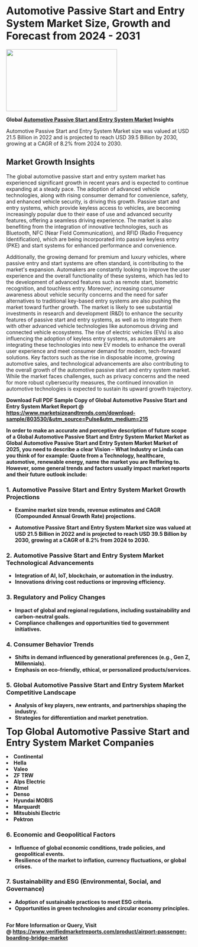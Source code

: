 <H1>Automotive Passive Start and Entry System Market Size, Growth and Forecast from 2024 - 2031</H1><img class="aligncenter size-medium wp-image-584254" src="https://thirdeyenews.in/wp-content/uploads/2024/09/Global-Market-Research-300x168.jpeg" alt="" width="300" height="168" /><p><strong>Global&nbsp;<a href="https://www.marketsizeandtrends.com/download-sample/803530/&amp;utm_source=Pulse&amp;utm_medium=215">Automotive Passive Start and Entry System Market</a> Insights</strong></p><p>Automotive Passive Start and Entry System Market size was valued at USD 21.5 Billion in 2022 and is projected to reach USD 39.5 Billion by 2030, growing at a CAGR of 8.2% from 2024 to 2030.</p><p><h2>Market Growth Insights</h2> <p>The global automotive passive start and entry system market has experienced significant growth in recent years and is expected to continue expanding at a steady pace. The adoption of advanced vehicle technologies, along with rising consumer demand for convenience, safety, and enhanced vehicle security, is driving this growth. Passive start and entry systems, which provide keyless access to vehicles, are becoming increasingly popular due to their ease of use and advanced security features, offering a seamless driving experience. The market is also benefiting from the integration of innovative technologies, such as Bluetooth, NFC (Near Field Communication), and RFID (Radio Frequency Identification), which are being incorporated into passive keyless entry (PKE) and start systems for enhanced performance and convenience.</p> <p><strong></strong></p> <p>Additionally, the growing demand for premium and luxury vehicles, where passive entry and start systems are often standard, is contributing to the market's expansion. Automakers are constantly looking to improve the user experience and the overall functionality of these systems, which has led to the development of advanced features such as remote start, biometric recognition, and touchless entry. Moreover, increasing consumer awareness about vehicle security concerns and the need for safer alternatives to traditional key-based entry systems are also pushing the market toward further growth. The market is likely to see substantial investments in research and development (R&D) to enhance the security features of passive start and entry systems, as well as to integrate them with other advanced vehicle technologies like autonomous driving and connected vehicle ecosystems. The rise of electric vehicles (EVs) is also influencing the adoption of keyless entry systems, as automakers are integrating these technologies into new EV models to enhance the overall user experience and meet consumer demand for modern, tech-forward solutions. Key factors such as the rise in disposable income, growing automotive sales, and technological advancements are also contributing to the overall growth of the automotive passive start and entry system market. While the market faces challenges, such as privacy concerns and the need for more robust cybersecurity measures, the continued innovation in automotive technologies is expected to sustain its upward growth trajectory.</p> <p><strong></p><p><span class=""><strong>Download Full PDF Sample Copy of Global Automotive Passive Start and Entry System Market Report</strong> @ <a href="https://www.marketsizeandtrends.com/download-sample/803530/&amp;utm_source=Pulse&amp;utm_medium=215" target="_blank">https://www.marketsizeandtrends.com/download-sample/803530/&amp;utm_source=Pulse&amp;utm_medium=215</a></span></p><p>In order to make an accurate and perceptive description of future scope of a Global&nbsp;Automotive Passive Start and Entry System Market Market as Global&nbsp;Automotive Passive Start and Entry System Market Market of 2025, you need to describe a clear Vision &ndash; What Industry or Linda can you think of for example: Quote from a Technology, healthcare, automotive, renewable energy, name the market you are Reffering to. However, some general trends and factors usually impact market reports and their future outlook include:</p><h3>1.&nbsp;<strong>Automotive Passive Start and Entry System Market Growth Projections</strong></h3><ul><li>Examine market size trends, revenue estimates and CAGR (Compounded Annual Growth Rate) projections.</li><li><p>Automotive Passive Start and Entry System Market size was valued at USD 21.5 Billion in 2022 and is projected to reach USD 39.5 Billion by 2030, growing at a CAGR of 8.2% from 2024 to 2030.</p></li></ul><h3>2.&nbsp;<strong>Automotive Passive Start and Entry System Market Technological Advancements</strong></h3><ul><li>Integration of AI, IoT, blockchain, or automation in the industry.</li><li>Innovations driving cost reductions or improving efficiency.</li></ul><h3>3.&nbsp;<strong>Regulatory and Policy Changes</strong></h3><ul><li>Impact of global and regional regulations, including sustainability and carbon-neutral goals.</li><li>Compliance challenges and opportunities tied to government initiatives.</li></ul><h3>4.&nbsp;<strong>Consumer Behavior Trends</strong></h3><ul><li>Shifts in demand influenced by generational preferences (e.g., Gen Z, Millennials).</li><li>Emphasis on eco-friendly, ethical, or personalized products/services.</li></ul><h3>5.&nbsp;<strong>Global Automotive Passive Start and Entry System Market Competitive Landscape</strong></h3><ul><li>Analysis of key players, new entrants, and partnerships shaping the industry.</li><li>Strategies for differentiation and market penetration.</li></ul><p data-pm-slice="1 1 []"><span style="color: inherit; font-family: inherit; font-size: 25px;">Top Global Automotive Passive Start and Entry System Market Companies</span></p><div class="" data-test-id=""><p><li>Continental</li><li> Hella</li><li> Valeo</li><li> ZF TRW</li><li> Alps Electric</li><li> Atmel</li><li> Denso</li><li> Hyundai MOBIS</li><li> Marquardt</li><li> Mitsubishi Electric</li><li> Pektron</li></p></div><h3>6.&nbsp;<strong>Economic and Geopolitical Factors</strong></h3><ul><li>Influence of global economic conditions, trade policies, and geopolitical events.</li><li>Resilience of the market to inflation, currency fluctuations, or global crises.</li></ul><h3>7.&nbsp;<strong>Sustainability and ESG (Environmental, Social, and Governance)</strong></h3><ul><li>Adoption of sustainable practices to meet ESG criteria.</li><li>Opportunities in green technologies and circular economy principles.</li></ul><h2><strong style="font-size: 14px;">For More Information or Query, Visit @&nbsp;</strong><a style="background-color: #ffffff; font-size: 14px;" href="https://www.marketsizeandtrends.com/report/automotive-passive-start-and-entry-system-market/" target="_blank">https://www.verifiedmarketreports.com/product/airport-passenger-boarding-bridge-market</a></h2>
